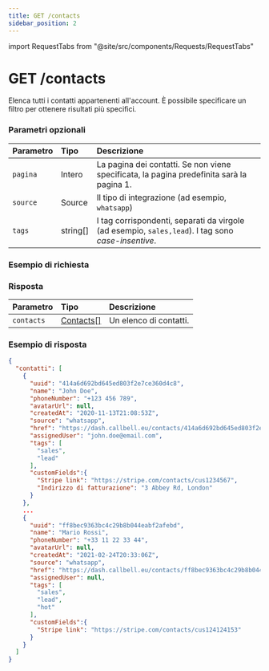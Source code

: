 ```yaml
---
title: GET /contacts
sidebar_position: 2
---
```


import RequestTabs from "@site/src/components/Requests/RequestTabs"

# GET /contacts

Elenca tutti i contatti appartenenti all'account. È possibile specificare un filtro per ottenere risultati più specifici.

### Parametri opzionali

| Parametro | Tipo     | Descrizione                                                                                        |
| :-------- | :------- | :------------------------------------------------------------------------------------------------- |
| `pagina`  | Intero   | La pagina dei contatti. Se non viene specificata, la pagina predefinita sarà la pagina 1.          |
| `source`  | Source   | Il tipo di integrazione (ad esempio, `whatsapp`)                                                   |
| `tags`    | string[] | I tag corrispondenti, separati da virgole (ad esempio, `sales,lead`). I tag sono _case-insentive_. |

### Esempio di richiesta

<RequestTabs endpoint='contacts_api' request="get_contacts" />

### Risposta

| Parametro  | Tipo                                              | Descrizione            |
| :--------- | :------------------------------------------------ | :--------------------- |
| `contacts` | [Contacts[]](/api/reference/object_types/contact) | Un elenco di contatti. |

### Esempio di risposta

```json title=response.json
{
  "contatti": [
    {
      "uuid": "414a6d692bd645ed803f2e7ce360d4c8",
      "name": "John Doe",
      "phoneNumber": "+123 456 789",
      "avatarUrl": null,
      "createdAt": "2020-11-13T21:08:53Z",
      "source": "whatsapp",
      "href": "https://dash.callbell.eu/contacts/414a6d692bd645ed803f2e7ce360d4c8",
      "assignedUser": "john.doe@email.com",
      "tags": [
        "sales",
        "lead"
      ],
      "customFields":{
        "Stripe link": "https://stripe.com/contacts/cus1234567",
        "Indirizzo di fatturazione": "3 Abbey Rd, London"
      }
    },
    ...
    {
      "uuid": "ff8bec9363bc4c29b8b044eabf2afebd",
      "name": "Mario Rossi",
      "phoneNumber": "+33 11 22 33 44",
      "avatarUrl": null,
      "createdAt": "2021-02-24T20:33:06Z",
      "source": "whatsapp",
      "href": "https://dash.callbell.eu/contacts/ff8bec9363bc4c29b8b044eabf2afebd",
      "assignedUser": null,
      "tags": [
        "sales",
        "lead",
        "hot"
      ],
      "customFields":{
        "Stripe link": "https://stripe.com/contacts/cus124124153"
      }
    }
  ]
}
```
